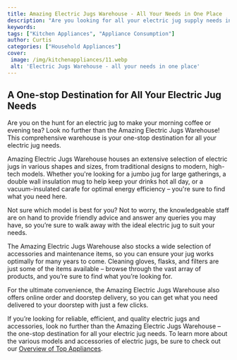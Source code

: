 ```yaml
---
title: Amazing Electric Jugs Warehouse - All Your Needs in One Place
description: "Are you looking for all your electric jug supply needs in one place Look no further than the Amazing Electric Jugs Warehouse Here you will find a huge selection of products at unbeatable prices Get everything you need today"
keywords: 
tags: ["Kitchen Appliances", "Appliance Consumption"]
author: Curtis
categories: ["Household Appliances"]
cover: 
 image: /img/kitchenappliances/11.webp
 alt: 'Electric Jugs Warehouse - all your needs in one place'
---
```

## A One-stop Destination for All Your Electric Jug Needs 
Are you on the hunt for an electric jug to make your morning coffee or evening tea? Look no further than the Amazing Electric Jugs Warehouse! This comprehensive warehouse is your one-stop destination for all your electric jug needs. 

Amazing Electric Jugs Warehouse houses an extensive selection of electric jugs in various shapes and sizes, from traditional designs to modern, high-tech models. Whether you're looking for a jumbo jug for large gatherings, a double wall insulation mug to help keep your drinks hot all day, or a vacuum-insulated carafe for optimal energy efficiency – you're sure to find what you need here. 

Not sure which model is best for you? Not to worry, the knowledgeable staff are on hand to provide friendly advice and answer any queries you may have, so you’re sure to walk away with the ideal electric jug to suit your needs. 

The Amazing Electric Jugs Warehouse also stocks a wide selection of accessories and maintenance items, so you can ensure your jug works optimally for many years to come. Cleaning gloves, flasks, and filters are just some of the items available – browse through the vast array of products, and you’re sure to find what you’re looking for. 

For the ultimate convenience, the Amazing Electric Jugs Warehouse also offers online order and doorstep delivery, so you can get what you need delivered to your doorstep with just a few clicks. 

If you’re looking for reliable, efficient, and quality electric jugs and accessories, look no further than the Amazing Electric Jugs Warehouse – the one-stop destination for all your electric jug needs. To learn more about the various models and accessories of electric jugs, be sure to check out our [Overview of Top Appliances](./pages/appliance-overview).
